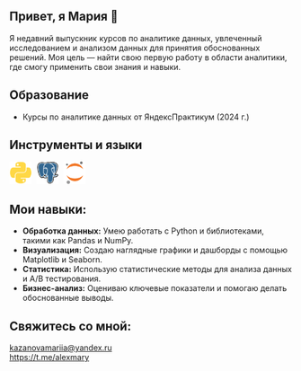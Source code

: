 ## Привет, я Мария 👋

Я недавний выпускник курсов по аналитике данных, увлеченный исследованием и анализом данных для принятия обоснованных решений. Моя цель — найти свою первую работу в области аналитики, где смогу применить свои знания и навыки.

## Образование
- Курсы по аналитике данных от ЯндексПрактикум (2024 г.)

## Инструменты и языки

<img src="https://github.com/devicons/devicon/blob/master/icons/python/python-plain.svg" title="python" width="40" height="40"/>&nbsp;
<img src="https://github.com/devicons/devicon/blob/master/icons/postgresql/postgresql-original.svg" title="sql" width="40" height="40"/>&nbsp;
<img src="https://github.com/devicons/devicon/blob/master/icons/jupyter/jupyter-original.svg" title="jupiter" width="40" height="40"/>&nbsp;

## Мои навыки:

- **Обработка данных:** Умею работать с Python и библиотеками, такими как Pandas и NumPy.
- **Визуализация:** Создаю наглядные графики и дашборды с помощью Matplotlib и Seaborn.
- **Статистика:** Использую статистические методы для анализа данных и A/B тестирования.
- **Бизнес-анализ:** Оцениваю ключевые показатели и помогаю делать обоснованные выводы.

## Свяжитесь со мной:
kazanovamariia@yandex.ru  
https://t.me/alexmary
